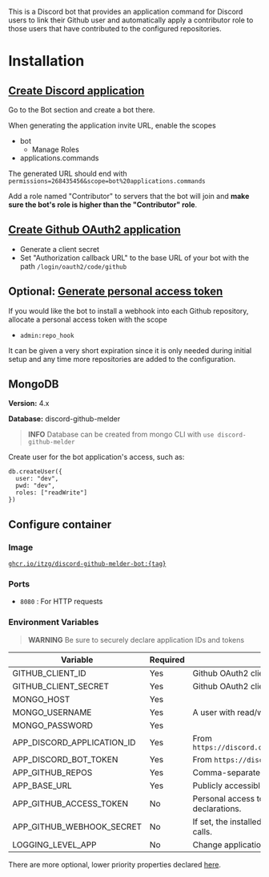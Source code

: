 This is a Discord bot that provides an application command for Discord users to link their Github user and automatically apply a contributor role to those users that have contributed to the configured repositories.

# Installation

## [Create Discord application](https://discord.com/developers/applications)

Go to the Bot section and create a bot there. 
 
When generating the application invite URL, enable the scopes
  - bot
    - Manage Roles
  - applications.commands

The generated URL should end with `permissions=268435456&scope=bot%20applications.commands`

Add a role named "Contributor" to servers that the bot will join and **make sure the bot's role is higher than the "Contributor" role**.

## [Create Github OAuth2 application](https://github.com/settings/developers)

- Generate a client secret
- Set "Authorization callback URL" to the base URL of your bot with the path `/login/oauth2/code/github`

## Optional: [Generate personal access token](https://github.com/settings/tokens)

If you would like the bot to install a webhook into each Github repository, allocate a personal access token with the scope
- `admin:repo_hook`

It can be given a very short expiration since it is only needed during initial setup and any time more repositories are added to the configuration.

## MongoDB

**Version:** 4.x

**Database:** discord-github-melder

> **INFO** Database can be created from mongo CLI with `use discord-github-melder`

Create user for the bot application's access, such as:

```
db.createUser({
  user: "dev",
  pwd: "dev",
  roles: ["readWrite"]
})
```

## Configure container

### Image

[`ghcr.io/itzg/discord-github-melder-bot:{tag}`](https://github.com/itzg/discord-github-melder-bot/pkgs/container/discord-github-melder-bot)

### Ports

- `8080` : For HTTP requests

### Environment Variables

> **WARNING** Be sure to securely declare application IDs and tokens

| Variable                   | Required | Description                                                                    |
|----------------------------|----------|--------------------------------------------------------------------------------|
| GITHUB_CLIENT_ID           | Yes      | Github OAuth2 client ID                                                        |
| GITHUB_CLIENT_SECRET       | Yes      | Github OAuth2 client secret                                                    |
| MONGO_HOST                 | Yes      |                                                                                |
| MONGO_USERNAME             | Yes      | A user with read/write, create collection/index permissions                    |
| MONGO_PASSWORD             | Yes      |                                                                                |
| APP_DISCORD_APPLICATION_ID | Yes      | From `https://discord.com/developers/applications/{id}/information`            |
| APP_DISCORD_BOT_TOKEN      | Yes      | From `https://discord.com/developers/applications/{id}/bot`                    |
| APP_GITHUB_REPOS           | Yes      | Comma-separated list of `{org}/{name}`                                         |
| APP_BASE_URL               | Yes      | Publicly accessible URL that is routed to this container.                      |
| APP_GITHUB_ACCESS_TOKEN    | No       | Personal access token used at startup to install missing webhook declarations. |
| APP_GITHUB_WEBHOOK_SECRET  | No       | If set, the installed webhook will use the given secret for signing calls.     |
| LOGGING_LEVEL_APP          | No       | Change application logging level, such as `debug`                              |

There are more optional, lower priority properties declared [here](src/main/java/me/itzg/melderbot/config/AppProperties.java).
